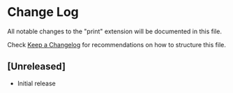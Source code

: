 # Change Log

All notable changes to the "print" extension will be documented in this file.

Check [Keep a Changelog](http://keepachangelog.com/) for recommendations on how to structure this file.

## [Unreleased]

- Initial release